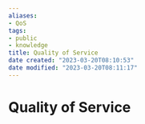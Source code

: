 ```yaml
---
aliases: 
- QoS
tags: 
- public
- knowledge
title: Quality of Service
date created: "2023-03-20T08:10:53"
date modified: "2023-03-20T08:11:17"
---
```


# Quality of Service
